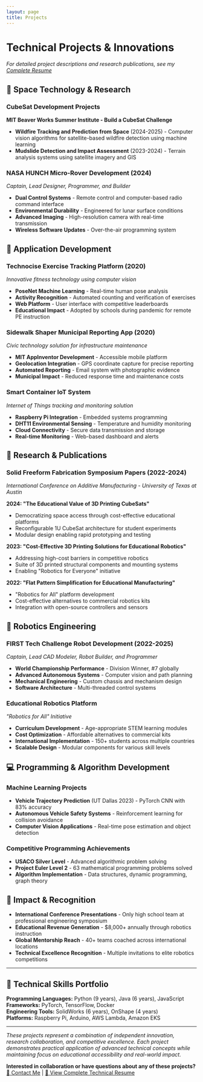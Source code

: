 ```yaml
---
layout: page
title: Projects
---
```


# Technical Projects & Innovations

*For detailed project descriptions and research publications, see my [Complete Resume](summary.md)*

## 🚀 **Space Technology & Research**

### **CubeSat Development Projects**
**MIT Beaver Works Summer Institute - Build a CubeSat Challenge**
- **Wildfire Tracking and Prediction from Space** (2024-2025) - Computer vision algorithms for satellite-based wildfire detection using machine learning
- **Mudslide Detection and Impact Assessment** (2023-2024) - Terrain analysis systems using satellite imagery and GIS

### **NASA HUNCH Micro-Rover Development** (2024)
*Captain, Lead Designer, Programmer, and Builder*
- **Dual Control Systems** - Remote control and computer-based radio command interface
- **Environmental Durability** - Engineered for lunar surface conditions
- **Advanced Imaging** - High-resolution camera with real-time transmission
- **Wireless Software Updates** - Over-the-air programming system

## 📱 **Application Development**

### **Technocise Exercise Tracking Platform** (2020)
*Innovative fitness technology using computer vision*
- **PoseNet Machine Learning** - Real-time human pose analysis
- **Activity Recognition** - Automated counting and verification of exercises
- **Web Platform** - User interface with competitive leaderboards
- **Educational Impact** - Adopted by schools during pandemic for remote PE instruction

### **Sidewalk Shaper Municipal Reporting App** (2020)
*Civic technology solution for infrastructure maintenance*
- **MIT AppInventor Development** - Accessible mobile platform
- **Geolocation Integration** - GPS coordinate capture for precise reporting
- **Automated Reporting** - Email system with photographic evidence
- **Municipal Impact** - Reduced response time and maintenance costs

### **Smart Container IoT System**
*Internet of Things tracking and monitoring solution*
- **Raspberry Pi Integration** - Embedded systems programming
- **DHT11 Environmental Sensing** - Temperature and humidity monitoring
- **Cloud Connectivity** - Secure data transmission and storage
- **Real-time Monitoring** - Web-based dashboard and alerts

## 🔬 **Research & Publications**

### **Solid Freeform Fabrication Symposium Papers** (2022-2024)
*International Conference on Additive Manufacturing - University of Texas at Austin*

**2024: "The Educational Value of 3D Printing CubeSats"**
- Democratizing space access through cost-effective educational platforms
- Reconfigurable 1U CubeSat architecture for student experiments
- Modular design enabling rapid prototyping and testing

**2023: "Cost-Effective 3D Printing Solutions for Educational Robotics"**
- Addressing high-cost barriers in competitive robotics
- Suite of 3D printed structural components and mounting systems
- Enabling "Robotics for Everyone" initiative

**2022: "Flat Pattern Simplification for Educational Manufacturing"**
- "Robotics for All" platform development
- Cost-effective alternatives to commercial robotics kits
- Integration with open-source controllers and sensors

## 🤖 **Robotics Engineering**

### **FIRST Tech Challenge Robot Development** (2022-2025)
*Captain, Lead CAD Modeler, Robot Builder, and Programmer*
- **World Championship Performance** - Division Winner, #7 globally
- **Advanced Autonomous Systems** - Computer vision and path planning
- **Mechanical Engineering** - Custom chassis and mechanism design
- **Software Architecture** - Multi-threaded control systems

### **Educational Robotics Platform**
*"Robotics for All" Initiative*
- **Curriculum Development** - Age-appropriate STEM learning modules
- **Cost Optimization** - Affordable alternatives to commercial kits
- **International Implementation** - 150+ students across multiple countries
- **Scalable Design** - Modular components for various skill levels

## 💻 **Programming & Algorithm Development**

### **Machine Learning Projects**
- **Vehicle Trajectory Prediction** (UT Dallas 2023) - PyTorch CNN with 83% accuracy
- **Autonomous Vehicle Safety Systems** - Reinforcement learning for collision avoidance
- **Computer Vision Applications** - Real-time pose estimation and object detection

### **Competitive Programming Achievements**
- **USACO Silver Level** - Advanced algorithmic problem solving
- **Project Euler Level 2** - 63 mathematical programming problems solved
- **Algorithm Implementation** - Data structures, dynamic programming, graph theory

## 🎯 **Impact & Recognition**

- **International Conference Presentations** - Only high school team at professional engineering symposium
- **Educational Revenue Generation** - $8,000+ annually through robotics instruction
- **Global Mentorship Reach** - 40+ teams coached across international locations
- **Technical Excellence Recognition** - Multiple invitations to elite robotics competitions

---

## 🔧 **Technical Skills Portfolio**

**Programming Languages:** Python (9 years), Java (6 years), JavaScript  
**Frameworks:** PyTorch, TensorFlow, Docker  
**Engineering Tools:** SolidWorks (6 years), OnShape (4 years)  
**Platforms:** Raspberry Pi, Arduino, AWS Lambda, Amazon EKS  

---

*These projects represent a combination of independent innovation, research collaboration, and competitive excellence. Each project demonstrates practical application of advanced technical concepts while maintaining focus on educational accessibility and real-world impact.*

**Interested in collaboration or have questions about any of these projects?**  
[📧 Contact Me](contact.md) | [📄 View Complete Technical Resume](summary.md)
